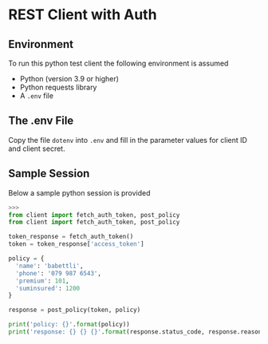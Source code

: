 # REST Client with Auth

## Environment

To run this python test client the following environment is assumed

* Python (version 3.9 or higher)
* Python requests library
* A `.env` file

## The .env File

Copy the file `dotenv` into `.env` and fill in the parameter values for client ID and client secret.

## Sample Session

Below a sample python session is provided

```python
>>>
from client import fetch_auth_token, post_policy
from client import fetch_auth_token, post_policy

token_response = fetch_auth_token()
token = token_response['access_token']

policy = {
  'name': 'babettli',
  'phone': '079 987 6543',
  'premium': 101,
  'suminsured': 1200
}

response = post_policy(token, policy)

print('policy: {}'.format(policy))
print('response: {} {} {}'.format(response.status_code, response.reason, response.json()))
```
